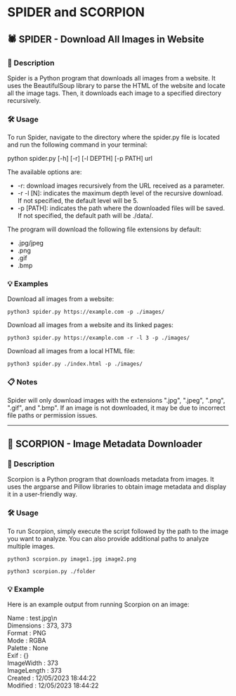 # SPIDER and SCORPION

## 🕷️ SPIDER - Download All Images in Website

### 📝 Description
Spider is a Python program that downloads all images from a website. It uses the BeautifulSoup library to parse the HTML of the website and locate all the image tags. Then, it downloads each image to a specified directory recursively.

### 🛠️ Usage
To run Spider, navigate to the directory where the spider.py file is located and run the following command in your terminal:

python spider.py [-h] [-r] [-l DEPTH] [-p PATH] url

The available options are:

* -r: download images recursively from the URL received as a parameter.
* -r -l [N]: indicates the maximum depth level of the recursive download. If not specified, the default level will be 5.
* -p [PATH]: indicates the path where the downloaded files will be saved. If not specified, the default path will be ./data/.

The program will download the following file extensions by default:

* .jpg/jpeg
* .png
* .gif
* .bmp

### 💡 Examples

Download all images from a website:
```
python3 spider.py https://example.com -p ./images/
```
Download all images from a website and its linked pages:
```
python3 spider.py https://example.com -r -l 3 -p ./images/
```
Download all images from a local HTML file:
```
python3 spider.py ./index.html -p ./images/
```
### 📋 Notes
Spider will only download images with the extensions ".jpg", ".jpeg", ".png", ".gif", and ".bmp".
If an image is not downloaded, it may be due to incorrect file paths or permission issues.

-----------------------------------------------
## 🦂 SCORPION - Image Metadata Downloader

### 📝 Description
Scorpion is a Python program that downloads metadata from images. It uses the argparse and Pillow libraries to obtain image metadata and display it in a user-friendly way.

### 🛠️ Usage

To run Scorpion, simply execute the script followed by the path to the image you want to analyze. You can also provide additional paths to analyze multiple images.
```
python3 scorpion.py image1.jpg image2.png
```
```
python3 scorpion.py ./folder
```
### 💡 Example
Here is an example output from running Scorpion on an image:

Name           : test.jpg\n <br>
Dimensions     : 373, 373 <br>
Format         : PNG <br>
Mode           : RGBA <br>
Palette        : None <br>
Exif           : {} <br>
ImageWidth     : 373 <br>
ImageLength    : 373 <br>
Created        : 12/05/2023 18:44:22 <br>
Modified       : 12/05/2023 18:44:22 